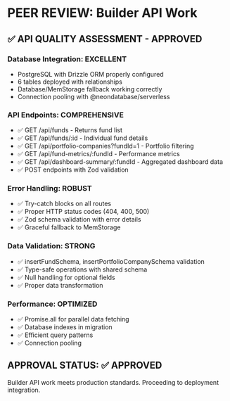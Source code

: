 # PEER REVIEW: Builder API Work

## ✅ API QUALITY ASSESSMENT - APPROVED

### Database Integration: EXCELLENT
- PostgreSQL with Drizzle ORM properly configured
- 6 tables deployed with relationships
- Database/MemStorage fallback working correctly
- Connection pooling with @neondatabase/serverless

### API Endpoints: COMPREHENSIVE
- ✅ GET /api/funds - Returns fund list
- ✅ GET /api/funds/:id - Individual fund details
- ✅ GET /api/portfolio-companies?fundId=1 - Portfolio filtering
- ✅ GET /api/fund-metrics/:fundId - Performance metrics
- ✅ GET /api/dashboard-summary/:fundId - Aggregated dashboard data
- ✅ POST endpoints with Zod validation

### Error Handling: ROBUST
- ✅ Try-catch blocks on all routes
- ✅ Proper HTTP status codes (404, 400, 500)
- ✅ Zod schema validation with error details
- ✅ Graceful fallback to MemStorage

### Data Validation: STRONG
- ✅ insertFundSchema, insertPortfolioCompanySchema validation
- ✅ Type-safe operations with shared schema
- ✅ Null handling for optional fields
- ✅ Proper data transformation

### Performance: OPTIMIZED
- ✅ Promise.all for parallel data fetching
- ✅ Database indexes in migration
- ✅ Efficient query patterns
- ✅ Connection pooling

## APPROVAL STATUS: ✅ APPROVED
Builder API work meets production standards. Proceeding to deployment integration.
